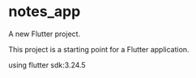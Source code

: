 # notes_app

A new Flutter project.

This project is a starting point for a Flutter application.

using flutter sdk:3.24.5
